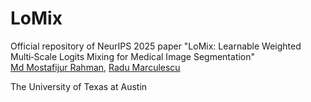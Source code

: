 # LoMix
Official repository of NeurIPS 2025 paper "LoMix: Learnable Weighted Multi‑Scale Logits Mixing for Medical Image Segmentation"
<br>
[Md Mostafijur Rahman](https://github.com/mostafij-rahman), [Radu Marculescu](https://radum.ece.utexas.edu/)
<p>The University of Texas at Austin</p>
